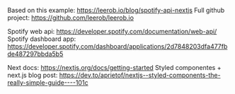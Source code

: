Based on this example: https://leerob.io/blog/spotify-api-nextjs
Full github project: https://github.com/leerob/leerob.io

Spotify web api: https://developer.spotify.com/documentation/web-api/
Spotify dashboard app: https://developer.spotify.com/dashboard/applications/2d7848203dfa477fbde487297bbda5b5

Next docs: https://nextjs.org/docs/getting-started
Styled componentes + next.js blog post: https://dev.to/aprietof/nextjs--styled-components-the-really-simple-guide----101c
